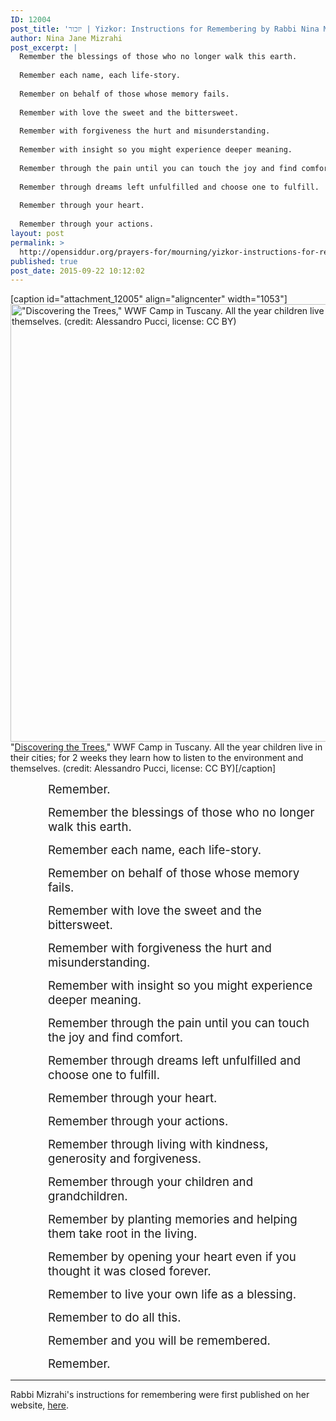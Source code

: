 ```yaml
---
ID: 12004
post_title: 'יזכור | Yizkor: Instructions for Remembering by Rabbi Nina Mizrahi'
author: Nina Jane Mizrahi
post_excerpt: |
  Remember the blessings of those who no longer walk this earth.
  
  Remember each name, each life-story.
  
  Remember on behalf of those whose memory fails.
  
  Remember with love the sweet and the bittersweet.
  
  Remember with forgiveness the hurt and misunderstanding.
  
  Remember with insight so you might experience deeper meaning.
  
  Remember through the pain until you can touch the joy and find comfort.
  
  Remember through dreams left unfulfilled and choose one to fulfill.
  
  Remember through your heart.
  
  Remember through your actions.
layout: post
permalink: >
  http://opensiddur.org/prayers-for/mourning/yizkor-instructions-for-remembering-by-rabbi-nina-mizrahi/
published: true
post_date: 2015-09-22 10:12:02
---
```

[caption id="attachment_12005" align="aligncenter" width="1053"]<a href="http://opensiddur.org/wp-content/uploads/2015/09/Discovering_the_trees.jpg"><img src="http://opensiddur.org/wp-content/uploads/2015/09/Discovering_the_trees.jpg" alt="&quot;Discovering the Trees,&quot; WWF Camp in Tuscany. All the year children live in their cities; for 2 weeks they learn how to listen to the environment and themselves. (credit: Alessandro Pucci, license: CC BY)" width="1053" height="700" class="size-full wp-image-12005" /></a> "<a href="https://commons.wikimedia.org/wiki/File:Discovering_the_trees.jpg">Discovering the Trees</a>," WWF Camp in Tuscany. All the year children live in their cities; for 2 weeks they learn how to listen to the environment and themselves. (credit: Alessandro Pucci, license: CC BY)[/caption]


<p style="padding-left: 60px;"><span style="font-size: 14pt;">Remember.</span></p>
<p style="padding-left: 60px;"><span style="font-size: 14pt;">Remember the blessings of those who no longer walk this earth.</span></p>
<p style="padding-left: 60px;"><span style="font-size: 14pt;">Remember each name, each life-story.</span></p>
<p style="padding-left: 60px;"><span style="font-size: 14pt;">Remember on behalf of those whose memory fails.</span></p>
<p style="padding-left: 60px;"><span style="font-size: 14pt;">Remember with love the sweet and the bittersweet.</span></p>
<p style="padding-left: 60px;"><span style="font-size: 14pt;">Remember with forgiveness the hurt and misunderstanding.</span></p>
<p style="padding-left: 60px;"><span style="font-size: 14pt;">Remember with insight so you might experience deeper meaning.</span></p>
<p style="padding-left: 60px;"><span style="font-size: 14pt;">Remember through the pain until you can touch the joy and find comfort.</span></p>
<p style="padding-left: 60px;"><span style="font-size: 14pt;">Remember through dreams left unfulfilled and choose one to fulfill.</span></p>
<p style="padding-left: 60px;"><span style="font-size: 14pt;">Remember through your heart.</span></p>
<p style="padding-left: 60px;"><span style="font-size: 14pt;">Remember through your actions.</span></p>
<p style="padding-left: 60px;"><span style="font-size: 14pt;">Remember through living with kindness, generosity and forgiveness.</span></p>
<p style="padding-left: 60px;"><span style="font-size: 14pt;">Remember through your children and grandchildren.</span></p>
<p style="padding-left: 60px;"><span style="font-size: 14pt;">Remember by planting memories and helping them take root in the living.</span></p>
<p style="padding-left: 60px;"><span style="font-size: 14pt;">Remember by opening your heart even if you thought it was closed forever.</span></p>
<p style="padding-left: 60px;"><span style="font-size: 14pt;">Remember to live your own life as a blessing.</span></p>
<p style="padding-left: 60px;"><span style="font-size: 14pt;">Remember to do all this.</span></p>
<p style="padding-left: 60px;"><span style="font-size: 14pt;">Remember and you will be remembered.</span></p>
<p style="padding-left: 60px;"><span style="font-size: 14pt;">Remember.</span></p>


<hr />

Rabbi Mizrahi's instructions for remembering were first published on her website, <a href="https://rabbininajmizrahi.wordpress.com/2015/09/22/yizkor-instructions-for-remembering/">here</a>.